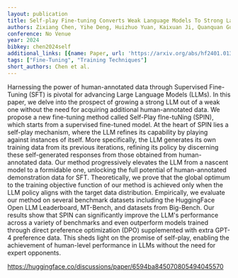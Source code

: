 ```yaml
---
layout: publication
title: Self-play Fine-tuning Converts Weak Language Models To Strong Language Models
authors: Zixiang Chen, Yihe Deng, Huizhuo Yuan, Kaixuan Ji, Quanquan Gu
conference: No Venue
year: 2024
bibkey: chen2024self
additional_links: [{name: Paper, url: 'https://arxiv.org/abs/hf2401.01335'}]
tags: ["Fine-Tuning", "Training Techniques"]
short_authors: Chen et al.
---
```

Harnessing the power of human-annotated data through Supervised Fine-Tuning (SFT) is pivotal for advancing Large Language Models (LLMs). In this paper, we delve into the prospect of growing a strong LLM out of a weak one without the need for acquiring additional human-annotated data. We propose a new fine-tuning method called Self-Play fIne-tuNing (SPIN), which starts from a supervised fine-tuned model. At the heart of SPIN lies a self-play mechanism, where the LLM refines its capability by playing against instances of itself. More specifically, the LLM generates its own training data from its previous iterations, refining its policy by discerning these self-generated responses from those obtained from human-annotated data. Our method progressively elevates the LLM from a nascent model to a formidable one, unlocking the full potential of human-annotated demonstration data for SFT. Theoretically, we prove that the global optimum to the training objective function of our method is achieved only when the LLM policy aligns with the target data distribution. Empirically, we evaluate our method on several benchmark datasets including the HuggingFace Open LLM Leaderboard, MT-Bench, and datasets from Big-Bench. Our results show that SPIN can significantly improve the LLM's performance across a variety of benchmarks and even outperform models trained through direct preference optimization (DPO) supplemented with extra GPT-4 preference data. This sheds light on the promise of self-play, enabling the achievement of human-level performance in LLMs without the need for expert opponents.

https://huggingface.co/discussions/paper/6594ba845070805494045570